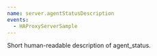 ```yaml
---
name: server.agentStatusDescription
events:
  - HAProxyServerSample
---
```


Short human-readable description of agent\_status.